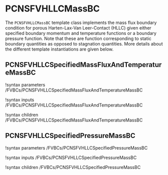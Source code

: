 # PCNSFVHLLCMassBC

The `PCNSFVHLLCMassBC` template class implements the mass flux boundary condition for
porous Harten-Lax-Van Leer-Contact (HLLC) given either specified boundary momentum and
temperature functions or a
boundary pressure function. Note that these are function corresponding to
static boundary quantities as opposed to stagnation quantities. More details
about the different template instantiations are given below.

## PCNSFVHLLCSpecifiedMassFluxAndTemperatureMassBC

!syntax parameters /FVBCs/PCNSFVHLLCSpecifiedMassFluxAndTemperatureMassBC

!syntax inputs /FVBCs/PCNSFVHLLCSpecifiedMassFluxAndTemperatureMassBC

!syntax children /FVBCs/PCNSFVHLLCSpecifiedMassFluxAndTemperatureMassBC

## PCNSFVHLLCSpecifiedPressureMassBC

!syntax parameters /FVBCs/PCNSFVHLLCSpecifiedPressureMassBC

!syntax inputs /FVBCs/PCNSFVHLLCSpecifiedPressureMassBC

!syntax children /FVBCs/PCNSFVHLLCSpecifiedPressureMassBC
